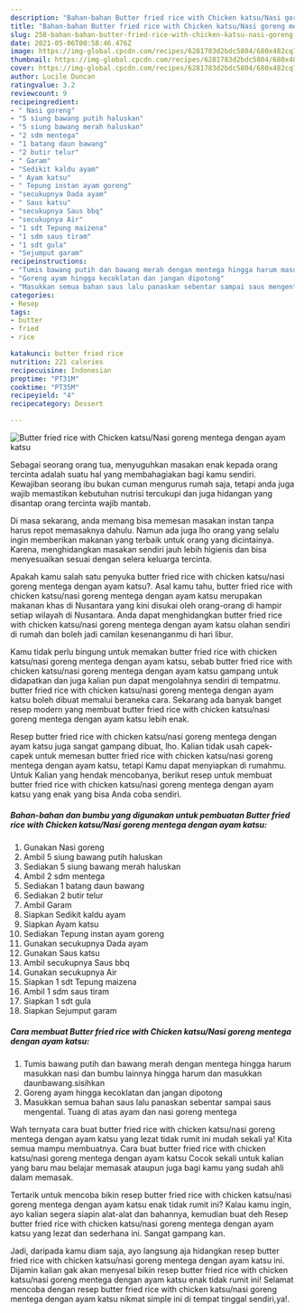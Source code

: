 ```yaml
---
description: "Bahan-bahan Butter fried rice with Chicken katsu/Nasi goreng mentega dengan ayam katsu yang lezat dan Mudah Dibuat"
title: "Bahan-bahan Butter fried rice with Chicken katsu/Nasi goreng mentega dengan ayam katsu yang lezat dan Mudah Dibuat"
slug: 258-bahan-bahan-butter-fried-rice-with-chicken-katsu-nasi-goreng-mentega-dengan-ayam-katsu-yang-lezat-dan-mudah-dibuat
date: 2021-05-06T00:58:46.476Z
image: https://img-global.cpcdn.com/recipes/6281783d2bdc5804/680x482cq70/butter-fried-rice-with-chicken-katsunasi-goreng-mentega-dengan-ayam-katsu-foto-resep-utama.jpg
thumbnail: https://img-global.cpcdn.com/recipes/6281783d2bdc5804/680x482cq70/butter-fried-rice-with-chicken-katsunasi-goreng-mentega-dengan-ayam-katsu-foto-resep-utama.jpg
cover: https://img-global.cpcdn.com/recipes/6281783d2bdc5804/680x482cq70/butter-fried-rice-with-chicken-katsunasi-goreng-mentega-dengan-ayam-katsu-foto-resep-utama.jpg
author: Lucile Duncan
ratingvalue: 3.2
reviewcount: 9
recipeingredient:
- " Nasi goreng"
- "5 siung bawang putih haluskan"
- "5 siung bawang merah haluskan"
- "2 sdm mentega"
- "1 batang daun bawang"
- "2 butir telur"
- " Garam"
- "Sedikit kaldu ayam"
- " Ayam katsu"
- " Tepung instan ayam goreng"
- "secukupnya Dada ayam"
- " Saus katsu"
- "secukupnya Saus bbq"
- "secukupnya Air"
- "1 sdt Tepung maizena"
- "1 sdm saus tiram"
- "1 sdt gula"
- "Sejumput garam"
recipeinstructions:
- "Tumis bawang putih dan bawang merah dengan mentega hingga harum masukkan nasi dan bumbu lainnya hingga harum dan masukkan daunbawang.sisihkan"
- "Goreng ayam hingga kecoklatan dan jangan dipotong"
- "Masukkan semua bahan saus lalu panaskan sebentar sampai saus mengental. Tuang di atas ayam dan nasi goreng mentega"
categories:
- Resep
tags:
- butter
- fried
- rice

katakunci: butter fried rice 
nutrition: 221 calories
recipecuisine: Indonesian
preptime: "PT31M"
cooktime: "PT35M"
recipeyield: "4"
recipecategory: Dessert

---
```



![Butter fried rice with Chicken katsu/Nasi goreng mentega dengan ayam katsu](https://img-global.cpcdn.com/recipes/6281783d2bdc5804/680x482cq70/butter-fried-rice-with-chicken-katsunasi-goreng-mentega-dengan-ayam-katsu-foto-resep-utama.jpg)

Sebagai seorang orang tua, menyuguhkan masakan enak kepada orang tercinta adalah suatu hal yang membahagiakan bagi kamu sendiri. Kewajiban seorang ibu bukan cuman mengurus rumah saja, tetapi anda juga wajib memastikan kebutuhan nutrisi tercukupi dan juga hidangan yang disantap orang tercinta wajib mantab.

Di masa  sekarang, anda memang bisa memesan masakan instan tanpa harus repot memasaknya dahulu. Namun ada juga lho orang yang selalu ingin memberikan makanan yang terbaik untuk orang yang dicintainya. Karena, menghidangkan masakan sendiri jauh lebih higienis dan bisa menyesuaikan sesuai dengan selera keluarga tercinta. 



Apakah kamu salah satu penyuka butter fried rice with chicken katsu/nasi goreng mentega dengan ayam katsu?. Asal kamu tahu, butter fried rice with chicken katsu/nasi goreng mentega dengan ayam katsu merupakan makanan khas di Nusantara yang kini disukai oleh orang-orang di hampir setiap wilayah di Nusantara. Anda dapat menghidangkan butter fried rice with chicken katsu/nasi goreng mentega dengan ayam katsu olahan sendiri di rumah dan boleh jadi camilan kesenanganmu di hari libur.

Kamu tidak perlu bingung untuk memakan butter fried rice with chicken katsu/nasi goreng mentega dengan ayam katsu, sebab butter fried rice with chicken katsu/nasi goreng mentega dengan ayam katsu gampang untuk didapatkan dan juga kalian pun dapat mengolahnya sendiri di tempatmu. butter fried rice with chicken katsu/nasi goreng mentega dengan ayam katsu boleh dibuat memalui beraneka cara. Sekarang ada banyak banget resep modern yang membuat butter fried rice with chicken katsu/nasi goreng mentega dengan ayam katsu lebih enak.

Resep butter fried rice with chicken katsu/nasi goreng mentega dengan ayam katsu juga sangat gampang dibuat, lho. Kalian tidak usah capek-capek untuk memesan butter fried rice with chicken katsu/nasi goreng mentega dengan ayam katsu, tetapi Kamu dapat menyiapkan di rumahmu. Untuk Kalian yang hendak mencobanya, berikut resep untuk membuat butter fried rice with chicken katsu/nasi goreng mentega dengan ayam katsu yang enak yang bisa Anda coba sendiri.

<!--inarticleads1-->

##### Bahan-bahan dan bumbu yang digunakan untuk pembuatan Butter fried rice with Chicken katsu/Nasi goreng mentega dengan ayam katsu:

1. Gunakan  Nasi goreng
1. Ambil 5 siung bawang putih haluskan
1. Sediakan 5 siung bawang merah haluskan
1. Ambil 2 sdm mentega
1. Sediakan 1 batang daun bawang
1. Sediakan 2 butir telur
1. Ambil  Garam
1. Siapkan Sedikit kaldu ayam
1. Siapkan  Ayam katsu
1. Sediakan  Tepung instan ayam goreng
1. Gunakan secukupnya Dada ayam
1. Gunakan  Saus katsu
1. Ambil secukupnya Saus bbq
1. Gunakan secukupnya Air
1. Siapkan 1 sdt Tepung maizena
1. Ambil 1 sdm saus tiram
1. Siapkan 1 sdt gula
1. Siapkan Sejumput garam




<!--inarticleads2-->

##### Cara membuat Butter fried rice with Chicken katsu/Nasi goreng mentega dengan ayam katsu:

1. Tumis bawang putih dan bawang merah dengan mentega hingga harum masukkan nasi dan bumbu lainnya hingga harum dan masukkan daunbawang.sisihkan
1. Goreng ayam hingga kecoklatan dan jangan dipotong
1. Masukkan semua bahan saus lalu panaskan sebentar sampai saus mengental. Tuang di atas ayam dan nasi goreng mentega




Wah ternyata cara buat butter fried rice with chicken katsu/nasi goreng mentega dengan ayam katsu yang lezat tidak rumit ini mudah sekali ya! Kita semua mampu membuatnya. Cara buat butter fried rice with chicken katsu/nasi goreng mentega dengan ayam katsu Cocok sekali untuk kalian yang baru mau belajar memasak ataupun juga bagi kamu yang sudah ahli dalam memasak.

Tertarik untuk mencoba bikin resep butter fried rice with chicken katsu/nasi goreng mentega dengan ayam katsu enak tidak rumit ini? Kalau kamu ingin, ayo kalian segera siapin alat-alat dan bahannya, kemudian buat deh Resep butter fried rice with chicken katsu/nasi goreng mentega dengan ayam katsu yang lezat dan sederhana ini. Sangat gampang kan. 

Jadi, daripada kamu diam saja, ayo langsung aja hidangkan resep butter fried rice with chicken katsu/nasi goreng mentega dengan ayam katsu ini. Dijamin kalian gak akan menyesal bikin resep butter fried rice with chicken katsu/nasi goreng mentega dengan ayam katsu enak tidak rumit ini! Selamat mencoba dengan resep butter fried rice with chicken katsu/nasi goreng mentega dengan ayam katsu nikmat simple ini di tempat tinggal sendiri,ya!.

